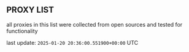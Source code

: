 ## PROXY LIST

all proxies in this list were collected from open sources and tested for functionality

last update: `2025-01-20 20:36:00.551900+00:00` UTC
